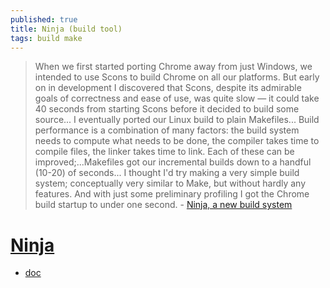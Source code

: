 ```yaml
---
published: true
title: Ninja (build tool)
tags: build make
---
```

> When we first started porting Chrome away from just Windows, we intended to use Scons to build Chrome on all our platforms. But early on in development I discovered that Scons, despite its admirable goals of correctness and ease of use, was quite slow — it could take 40 seconds from starting Scons before it decided to build some source... I eventually ported our Linux build to plain Makefiles... Build performance is a combination of many factors: the build system needs to compute what needs to be done, the compiler takes time to compile files, the linker takes time to link. Each of these can be improved;...Makefiles got our incremental builds down to a handful (10-20) of seconds... I thought I'd try making a very simple build system; conceptually very similar to Make, but without hardly any features. And with just some preliminary profiling I got the Chrome build startup to under one second. - [Ninja, a new build system](http://neugierig.org/software/chromium/notes/2011/02/ninja.html)

# [Ninja](https://github.com/ninja-build/ninja)
- [doc](https://ninja-build.org/manual.html)
